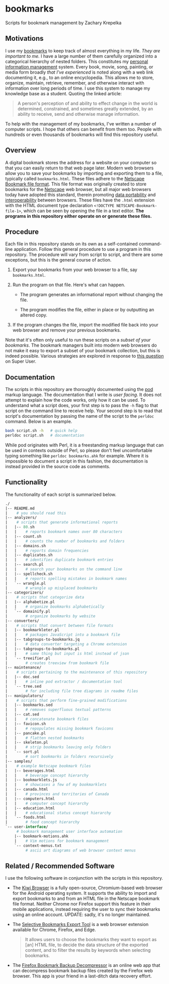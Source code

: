 # bookmarks

Scripts for bookmark management by Zachary Krepelka

<!--
	FILENAME: README.md
	AUTHOR: Zachary Krepelka
	DATE: Thursday, January 4th, 2024
	ORIGIN: https://github.com/zachary-krepelka/bookmarks.git
	UPDATED: Tuesday, September 2nd, 2025 at 1:38 AM
-->

## Motivations

I use my [bookmarks][1] to keep track of almost everything in my life.  *They
are important to me.*  I have a large number of them carefully organized into a
categorical hierarchy of nested folders.  This constitutes my [personal
information management][2] system.  Every book, movie, song, painting, or media
form broadly *that I've experienced* is noted along with a web link documenting
it, e.g., to an online encyclopedia.  This allows me to store, organize,
maintain, retrieve, remember, and otherwise interact with information over long
periods of time.  I use this system to manage my knowledge base as a student.
Quoting the linked article:

> A person's perception of and ability to effect change in the world is
> determined, constrained, and sometimes greatly extended, by an ability to
> receive, send and otherwise manage information.

To help with the management of my bookmarks, I've written a number of computer
scripts.  I hope that others can benefit from them too.  People with hundreds or
even thousands of bookmarks will find this repository useful.

## Overview

A digital bookmark stores the address for a website on your computer so that you
can easily return to that web page later.  Modern web browsers allow you to save
your bookmarks by importing and exporting them to a file, typically called
`bookmarks.html`.  These files adhere to the [Netscape Bookmark file format][3].
This file format was originally created to store bookmarks for the [Netscape][4]
web browser, but all major web browsers today have adopted this standard,
therein promoting [data portability][5] and [interoperability][6] between
browsers.  These files have the `.html` extension with the HTML document type
declaration `<!DOCTYPE NETSCAPE-Bookmark-file-1>`, which can be seen by opening
the file in a text editor.  **The programs in this repository either operate on
or generate these files.**

## Procedure

Each file in this repository stands on its own as a self-contained command-line
application.  Follow this general procedure to use a program in this repository.
The procedure will vary from script to script, and there are some exceptions,
but this is the general course of action.

1. Export your bookmarks from your web browser to a file, say `bookmarks.html`.

2. Run the program on that file.  Here's what can happen.

	- The program generates an informational report without changing the
	  file.

	- The program modifies the file, either in place or by outputting an
	  altered copy.

3. If the program changes the file, import the modified file back into your web
   browser and remove your previous bookmarks.

Note that it's often only useful to run these scripts on a *subset of your
bookmarks*.  The bookmark managers built into modern web browsers do not make it
easy to export a subset of your bookmark collection, but this is indeed
possible.  Various strategies are explored in response to [this question][7] on
Super User.

## Documentation

The scripts in this repository are thoroughly documented using the [pod][8]
markup language.  The documentation that I write is *user facing*.  It does not
attempt to explain how the code works, only how it can be used.  To understand
what a script does, your first step is to pass the `-h` flag to that script on
the command line to receive help.  Your second step is to read that script's
documentation by passing the name of the script to the `perldoc` command.  Below
is an example.

```bash
bash script.sh -h   # quick help
perldoc script.sh   # documentation
```

While pod originates with Perl, it is a freestanding markup language that can be
used in contexts outside of Perl, so please don't feel uncomfortable typing
something like `perldoc bookmarks.ahk` for example.  Where it is impossible to
document a script in this fashion, the documentation is instead provided in the
source code as comments.

## Functionality

The functionality of each script is summarized below.

```graphql
./
|-- README.md
|    # you should read this
|-- analyzers/
|    # scripts that generate informational reports
|   |-- 80.sh
|   |    # reports bookmark names over 80 characters
|   |-- count.sh
|   |    # counts the number of bookmarks and folders
|   |-- domains.sh
|   |    # reports domain frequencies
|   |-- duplicates.sh
|   |    # identifies duplicate bookmark entries
|   |-- search.pl
|   |    # search your bookmarks on the command line
|   |-- spellcheck.sh
|   |    # reports spelling mistakes in bookmark names
|   `-- wrangle.pl
|        # wrangle up misplaced bookmarks
|-- categorizers/
|    # scripts that categorize data
|   |-- alphabetize.pl
|   |    # organize bookmarks alphabetically
|   `-- domainify.pl
|        # organize bookmarks by website
|-- converters/
|    # scripts that convert between file formats
|   |-- bookmarkleter.pl
|   |    # packages JavaScript into a bookmark file
|   |-- tabgroups-to-bookmarks.jq
|   |    # data converter targeting a Chrome extension
|   |-- tabgroups-to-bookmarks.pl
|   |    # same thing but input is html instead of json
|   `-- treeifier.pl
|        # creates treeview from bookmark file
|-- maintenance/
|    # scripts pertaining to the maintenance of this repository
|   |-- doc.sed
|   |    # inline pod extractor / documentation tool
|   `-- tree.sed
|        # for including file tree diagrams in readme files
|-- manipulators/
|    # scripts that perform fine-grained modifications
|   |-- bookmarks.sed
|   |    # removes superfluous textual patterns
|   |-- cat.sed
|   |    # concatenate bookmark files
|   |-- favicon.sh
|   |    # repopulates missing bookmark favicons
|   |-- pancake.pl
|   |    # flatten nested bookmarks
|   |-- skeleton.pl
|   |    # strip bookmarks leaving only folders
|   `-- sort.pl
|        # sort bookmarks in folders recursively
|-- samples/
|    # example Netscape bookmark files
|   |-- beverages.html
|   |    # beverage concept hierarchy
|   |-- bookmarklets.js
|   |    # showcases a few of my bookmarklets
|   |-- canada.html
|   |    # provinces and territories of Canada
|   |-- computers.html
|   |    # computer concept hierarchy
|   |-- education.html
|   |    # educational status concept hierarchy
|   `-- foods.html
|        # food concept hierarchy
`-- user-interface/
     # bookmark management user interface automation
    |-- bookmark-motions.ahk
    |    # Vim motions for bookmark management
    `-- context-menus.txt
         # ascii art diagrams of web browser context menus
```

## Related / Recommended Software

I use the following software in conjunction with the scripts in this repository.

* The [Kiwi Browser][9] is a fully open-source, Chromium-based web browser for
  the Android operating system.  It supports the ability to import and export
  bookmarks to and from an HTML file in the Netscape bookmark file format.
  Neither Chrome nor Firefox support this feature in their mobile applications,
  instead requiring the user to sync their bookmarks using an online account.
  UPDATE: sadly, it's no longer maintained.

* The [Selective Bookmarks Export Tool][10] is a web browser extension available
  for Chrome, Firefox, and Edge.

  > It allows users to choose the bookmarks they want to export as [an] HTML
  > file, to decide the data structure of the exported content, and to filter
  > the results by keywords when selecting bookmarks.

* The [Firefox Bookmark Backup Decompressor][11] is an online web app that can
  decompress bookmark backup files created by the Firefox web browser.  This app
  is your friend in a last-ditch data recovery effort.

<!-- References -->

[1]: https://en.wikipedia.org/wiki/Bookmark_(digital)
[2]: https://en.wikipedia.org/wiki/Personal_information_management
[3]: https://learn.microsoft.com/en-us/previous-versions/windows/internet-explorer/ie-developer/platform-apis/aa753582(v=vs.85)
[4]: https://en.wikipedia.org/wiki/Netscape
[5]: https://en.wikipedia.org/wiki/Data_portability
[6]: https://en.wikipedia.org/wiki/Interoperability
[7]: https://superuser.com/questions/128242/how-to-export-an-individual-bookmark-folder-in-google-chrome
[8]: https://en.wikipedia.org/wiki/Plain_Old_Documentation
[9]:  https://kiwibrowser.com
[10]: https://github.com/LightAPIs/free-export-bookmarks
[11]: https://www.jeffersonscher.com/ffu/bookbackreader.html
